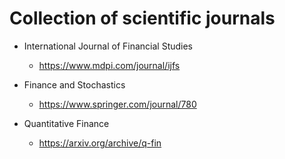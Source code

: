 # Collection of scientific journals

- International Journal of Financial Studies

  - https://www.mdpi.com/journal/ijfs

- Finance and Stochastics

  - https://www.springer.com/journal/780

- Quantitative Finance
  - https://arxiv.org/archive/q-fin
